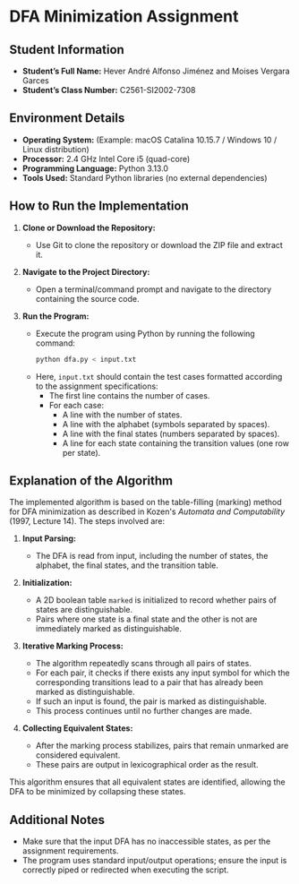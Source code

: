 # DFA Minimization Assignment

## Student Information
- **Student’s Full Name:** Hever André Alfonso Jiménez and Moises Vergara Garces
- **Student’s Class Number:** C2561-SI2002-7308

## Environment Details
- **Operating System:** (Example: macOS Catalina 10.15.7 / Windows 10 / Linux distribution)
- **Processor:** 2.4 GHz Intel Core i5 (quad-core)
- **Programming Language:** Python 3.13.0
- **Tools Used:** Standard Python libraries (no external dependencies)

## How to Run the Implementation

1. **Clone or Download the Repository:**
   - Use Git to clone the repository or download the ZIP file and extract it.

2. **Navigate to the Project Directory:**
   - Open a terminal/command prompt and navigate to the directory containing the source code.

3. **Run the Program:**
   - Execute the program using Python by running the following command:
     ```bash
     python dfa.py < input.txt
     ```
   - Here, `input.txt` should contain the test cases formatted according to the assignment specifications:
     - The first line contains the number of cases.
     - For each case:
       - A line with the number of states.
       - A line with the alphabet (symbols separated by spaces).
       - A line with the final states (numbers separated by spaces).
       - A line for each state containing the transition values (one row per state).

## Explanation of the Algorithm

The implemented algorithm is based on the table-filling (marking) method for DFA minimization as described in Kozen's *Automata and Computability* (1997, Lecture 14). The steps involved are:

1. **Input Parsing:**
   - The DFA is read from input, including the number of states, the alphabet, the final states, and the transition table.

2. **Initialization:**
   - A 2D boolean table `marked` is initialized to record whether pairs of states are distinguishable.
   - Pairs where one state is a final state and the other is not are immediately marked as distinguishable.

3. **Iterative Marking Process:**
   - The algorithm repeatedly scans through all pairs of states.
   - For each pair, it checks if there exists any input symbol for which the corresponding transitions lead to a pair that has already been marked as distinguishable.
   - If such an input is found, the pair is marked as distinguishable.
   - This process continues until no further changes are made.

4. **Collecting Equivalent States:**
   - After the marking process stabilizes, pairs that remain unmarked are considered equivalent.
   - These pairs are output in lexicographical order as the result.

This algorithm ensures that all equivalent states are identified, allowing the DFA to be minimized by collapsing these states.

## Additional Notes
- Make sure that the input DFA has no inaccessible states, as per the assignment requirements.
- The program uses standard input/output operations; ensure the input is correctly piped or redirected when executing the script.